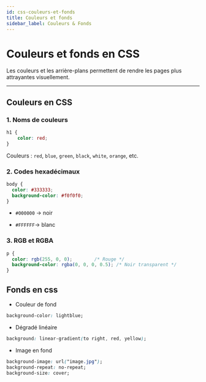 ```yaml
---
id: css-couleurs-et-fonds
title: Couleurs et fonds
sidebar_label: Couleurs & Fonds
---
```


#  Couleurs et fonds en CSS

Les couleurs et les arrière-plans permettent de rendre les pages plus attrayantes visuellement.

---

##  Couleurs en CSS

### 1. Noms de couleurs

```css
h1 {
    color: red;
}
```
Couleurs : `red`, `blue`, `green`, `black`, `white`, `orange`, etc.

### 2. Codes hexadécimaux

```css
body {
  color: #333333;
  background-color: #f0f0f0;
}
```
- `#000000` → noir

- `#FFFFFF`→ blanc

### 3.  RGB et RGBA
```css
p {
  color: rgb(255, 0, 0);        /* Rouge */
  background-color: rgba(0, 0, 0, 0.5); /* Noir transparent */
}
```
## Fonds en css

- Couleur de fond 
```css
background-color: lightblue;
```

- Dégradé linéaire
```css
background: linear-gradient(to right, red, yellow);
```

- Image en fond 
```css
background-image: url("image.jpg");
background-repeat: no-repeat;
background-size: cover;
```

